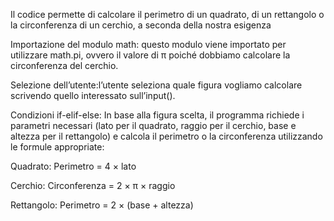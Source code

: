 Il codice permette di calcolare il perimetro di un quadrato, di un rettangolo o la circonferenza di un cerchio, a seconda della nostra esigenza 

Importazione del modulo math: questo modulo viene importato per utilizzare math.pi, ovvero il valore di π
 poiché dobbiamo calcolare la circonferenza del cerchio.

 Selezione dell’utente:l’utente seleziona quale figura vogliamo calcolare scrivendo quello interessato sull’input(). 

Condizioni if-elif-else: In base alla figura scelta, il programma richiede i parametri necessari (lato per il quadrato, raggio per il cerchio, base e altezza per il rettangolo) e calcola il perimetro o la circonferenza utilizzando le formule appropriate:

Quadrato: Perimetro = 4 × lato

Cerchio: Circonferenza = 2 × π × raggio

Rettangolo: Perimetro = 2 × (base + altezza)

